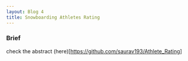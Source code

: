 ```yaml
---
layout: Blog 4
title: Snowboarding Athletes Rating
---
```


### Brief

check the abstract (here)[https://github.com/saurav193/Athlete_Rating]